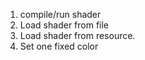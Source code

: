 1. compile/run shader
1. Load shader from file
1. Load shader from resource.
1. Set one fixed color
